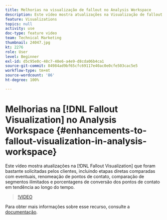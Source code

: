 ```yaml
---
title: Melhorias na visualização de fallout no Analysis Workspace
description: Este vídeo mostra atualizações na Visualização de fallout que foram altamente solicitadas pelos clientes, incluindo etapas diretas comparadas com eventuais, renomeação de pontos de contato, comparação de segmentos ilimitados e porcentagens de conversão dos pontos de contato de tendência ao longo do tempo.
feature: Visualizations
topics: null
activity: use
doc-type: feature video
team: Technical Marketing
thumbnail: 24047.jpg
kt: 2276
role: User
level: Beginner
exl-id: d5c95e0c-48c7-48e6-a4e9-d8cda06b4ca1
source-git-commit: 84984ad9bf65cfc69117e40ac0e0cfe503cac5e5
workflow-type: tm+mt
source-wordcount: '86'
ht-degree: 100%

---
```


# Melhorias na [!DNL Fallout Visualization] no Analysis Workspace {#enhancements-to-fallout-visualization-in-analysis-workspace}

Este vídeo mostra atualizações na [!DNL Fallout Visualization] que foram bastante solicitadas pelos clientes, incluindo etapas diretas comparadas com eventuais, renomeação de pontos de contato, comparação de segmentos ilimitados e porcentagens de conversão dos pontos de contato em tendência ao longo do tempo.

>[!VIDEO](https://video.tv.adobe.com/v/30778/?quality=12&learn=on&captions=por_br)

Para obter mais informações sobre esse recurso, consulte a [documentação](https://experienceleague.adobe.com/docs/analytics/analyze/analysis-workspace/visualizations/fallout/fallout-flow.html?lang=pt-BR).
